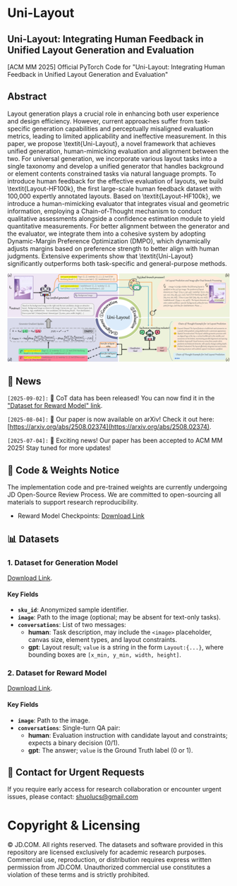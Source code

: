 # Uni-Layout
## Uni-Layout: Integrating Human Feedback in Unified Layout Generation and Evaluation
[ACM MM 2025] Official PyTorch Code for "Uni-Layout: Integrating Human Feedback in Unified Layout Generation and Evaluation"

## Abstract
Layout generation plays a crucial role in enhancing both user experience and design efficiency. However, current approaches suffer from task-specific generation capabilities and perceptually misaligned evaluation metrics, leading to limited applicability and ineffective measurement. In this paper, we propose \textit{Uni-Layout}, a novel framework that achieves unified generation, human-mimicking evaluation and alignment between the two. For universal generation, we incorporate various layout tasks into a single taxonomy and develop a unified generator that handles background or element contents constrained tasks via natural language prompts. To introduce human feedback for the effective evaluation of layouts, we build \textit{Layout-HF100k}, the first large-scale human feedback dataset with 100,000 expertly annotated layouts. Based on \textit{Layout-HF100k}, we introduce a human-mimicking evaluator that integrates visual and geometric information, employing a Chain-of-Thought mechanism to conduct qualitative assessments alongside a confidence estimation module to yield quantitative measurements. For better alignment between the generator and the evaluator, we integrate them into a cohesive system by adopting Dynamic-Margin Preference Optimization (DMPO), which dynamically adjusts margins based on preference strength to better align with human judgments. Extensive experiments show that \textit{Uni-Layout} significantly outperforms both task-specific and general-purpose methods.  <br>

<img width="928" alt="image" src="images/overview.png"> 

## 📢 News

`[2025-09-02]:` 🚀 CoT data has been released! You can now find it in the ["Dataset for Reward Model" link](https://drive.google.com/drive/folders/1VASp90_mqSwJxJH65v5-iP9Sk3tgr23M?usp=drive_link).

`[2025-08-04]:` 🎯 Our paper is now available on arXiv! Check it out here: [https://arxiv.org/abs/2508.02374](https://arxiv.org/abs/2508.02374).

`[2025-07-04]:` 🎉 Exciting news! Our paper has been accepted to ACM MM 2025! Stay tuned for more updates!

## 🚀 Code & Weights Notice
The implementation code and pre-trained weights are currently undergoing JD Open-Source Review Process. We are committed to open-sourcing all materials to support research reproducibility.

- Reward Model Checkpoints: [Download Link](https://drive.google.com/drive/folders/1evrHmorHW7CBLRhxrV3-3qvFki1ovoJ3?usp=drive_link)

## 📊 Datasets
### 1. Dataset for Generation Model
[Download Link](https://drive.google.com/drive/folders/1OLWRUZSiecpGuG2sUdQHOnmp46P9ojuD?usp=sharing).

#### Key Fields
- **`sku_id`**: Anonymized sample identifier.
- **`image`**: Path to the image (optional; may be absent for text-only tasks).
- **`conversations`**: List of two messages:
  - **human**: Task description, may include the `<image>` placeholder, canvas size, element types, and layout constraints.
  - **gpt**: Layout result; `value` is a string in the form `Layout:{...}`, where bounding boxes are `[x_min, y_min, width, height]`.

### 2. Dataset for Reward Model
[Download Link](https://drive.google.com/drive/folders/1VASp90_mqSwJxJH65v5-iP9Sk3tgr23M?usp=drive_link).

#### Key Fields
- **`image`**: Path to the image.
- **`conversations`**: Single-turn QA pair:
  - **human**: Evaluation instruction with candidate layout and constraints; expects a binary decision (0/1).
  - **gpt**: The answer; `value` is the Ground Truth label (0 or 1).

## 📧 Contact for Urgent Requests
If you require early access for research collaboration or encounter urgent issues, please contact: [shuolucs@gmail.com](mailto:shuolucs@gmail.com)


# Copyright & Licensing
© JD.COM. All rights reserved. The datasets and software provided in this repository are licensed exclusively for academic research purposes. Commercial use, reproduction, or distribution requires express written permission from JD.COM. Unauthorized commercial use constitutes a violation of these terms and is strictly prohibited.
